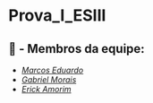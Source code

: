 # Prova_I_ESIII

## **:busts_in_silhouette: - Membros da equipe:**
- <a href="https://github.com/Marcos1701">*Marcos Eduardo*</a>
- <a href="https://github.com/MrMorgam">*Gabriel Morais*</a>
- <a href="https://github.com/erick7amorim">*Erick Amorim*</a>
